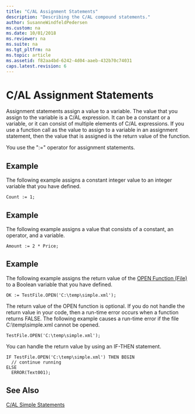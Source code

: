 ```yaml
---
title: "C/AL Assignment Statements"
description: "Describing the C/AL compound statements."
author: SusanneWindfeldPedersen
ms.custom: na
ms.date: 10/01/2018
ms.reviewer: na
ms.suite: na
ms.tgt_pltfrm: na
ms.topic: article
ms.assetid: f82aa4bd-6242-4d04-aaeb-432b70c74031
caps.latest.revision: 6
---
```

# C/AL Assignment Statements
Assignment statements assign a value to a variable. The value that you assign to the variable is a C/AL expression. It can be a constant or a variable, or it can consist of multiple elements of C/AL expressions. If you use a function call as the value to assign to a variable in an assignment statement, then the value that is assigned is the return value of the function.  

 You use the ":=" operator for assignment statements.  

## Example  
 The following example assigns a constant integer value to an integer variable that you have defined.  

```  
Count := 1;  
```  

## Example  
 The following example assigns a value that consists of a constant, an operator, and a variable.  

```  
Amount := 2 * Price;  
```  

## Example  
 The following example assigns the return value of the [OPEN Function \(File\)](OPEN-Function--File-.md) to a Boolean variable that you have defined.  

```  
OK := TestFile.OPEN('C:\temp\simple.xml');  
```  

 The return value of the OPEN function is optional. If you do not handle the return value in your code, then a run-time error occurs when a function returns FALSE. The following example causes a run-time error if the file C:\temp\simple.xml cannot be opened.  

```  
TestFile.OPEN('C:\temp\simple.xml');  
```  

 You can handle the return value by using an IF-THEN statement.  

```  
IF TestFile.OPEN('C:\temp\simple.xml') THEN BEGIN  
  // continue running  
ELSE  
  ERROR(Text001);  
```  

## See Also  
 [C/AL Simple Statements](C-AL-Simple-Statements.md)
